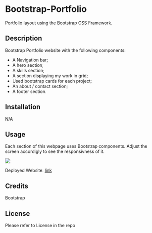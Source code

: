 # Bootstrap-Portfolio
Portfolio layout using the Bootstrap CSS Framework.

## Description

Bootstrap Portfolio website with the following components:

- A Navigation bar;
- A hero section;
- A skills section;
- A section displaying my work in grid;
- Used bootstrap cards for each project;
- An about / contact section;
- A footer section.

## Installation

N/A

## Usage

 Each section of this webpage uses Bootstrap components. Adjust the screen accordigly to see the responsivness of it.

 ![](../../bootcamp/Bootstrap-Portfolio/images/Screenshot.png)

 Deployed Website: [link]()

 ## Credits

 Bootstrap

## License

Please refer to License in the repo